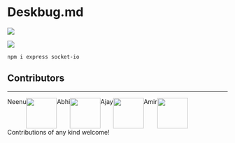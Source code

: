 

# Deskbug.md

![](https://www.whatsappprofiledpimages.com/wp-content/uploads/2019/08/funny-profile-Images-for-Whatsapp-2-300x168.jpg)

![](https://img.shields.io/github/release/pandao/editor.md.svg)


`npm i express socket-io`

Contributors
-------------

-------------
<div style="display: flex; flex-direction: row;">
Neenu 
<img src="https://www.whatsappprofiledpimages.com/wp-content/uploads/2018/07/funny-profile-pic22.jpg" width="70" height="70">
 Abhi
<img src="https://www.whatsappprofiledpimages.com/wp-content/uploads/2018/07/funny-profile-pic29.jpg" width="70" height="70">
 Ajay 
<img src="https://www.whatsappprofiledpimages.com/wp-content/uploads/2021/11/cat-Funny-Dp-Profile-For-Whatsapp-Images-photo.gif" width="70" height="70">
 Amir
<img src="https://www.whatsappprofiledpimages.com/wp-content/uploads/2019/08/funny-profile-Photo-Download.jpg" width="70" height="70">
</div>
Contributions of any kind welcome!





